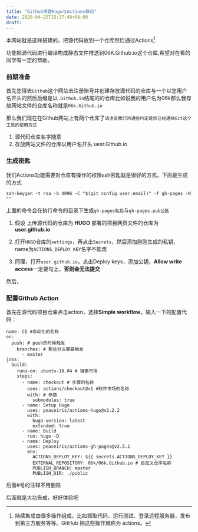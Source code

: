 ```yaml
---
title: "Github搭建Hugo与Actions联动"
date: 2020-04-25T15:37:49+08:00
draft: 
---
```


本网站就是这样搭建的，把源代码放到一个仓库然后通过Actions[^1]

[^1]: 持续集成由很多操作组成，比如抓取代码、运行测试、登录远程服务器，发布到第三方服务等等。GitHub 把这些操作就称为 actions。

功能把源代码进行编译构成静态文件推送到06K.Github.io这个仓库,希望对在看的同学有一定的帮助。

### 前期准备

首先您得去```Github```这个网站去注册账号并创建存放源代码的仓库与一个以您用户名开头的然后后缀是以```.Github.io```结尾的的仓库比如说我的用户名为06k那么我存放网站文件的仓库名称就是```06k.Github.io```

那么我们现在在Github网站上有两个仓库了```请注意我们的通俗约定是您已经通晓Git这个工具的使用方式```

1. 源代码仓库名字随意
2. 存放网站文件的仓库以用户名开头 uesr.Github.io

### 生成密匙

我们Actions功能需要对仓库有操作的权限ssh密匙就是很好的方式，下面是生成的方式

```
ssh-keygen -t rsa -b 4096 -C "$(git config user.email)" -f gh-pages -N ""
```

上面的命令会在执行命令的目录下生成```gh-pages私匙```与```gh-pages.pub公匙```

1. 假设 上传源代码的仓库为 **HUGO** 部署的项目网页文件的仓库为 **user.github.io**

2. 打开`HUGO`仓库的`settings`，再点击`Secrets`，然后添加刚刚生成的私钥，name为`ACTIONS_DEPLOY_KEY`名字不能改

3. 同理，打开`user.github.io`，点击Deploy keys，添加公钥，**Allow write access**一定要勾上，**否则会无法提交**

然后，

### 配置Github Action

首先在源代码项目仓库点击action，选择**Simple workflow**，输入一下的配置代码：

```
name: CI #自动化的名称
on:
  push: # push的时候触发
    branches: # 那些分支需要触发
      - master
jobs:
  build:
    runs-on: ubuntu-18.04 # 镜像市场
    steps:
      - name: checkout # 步骤的名称
        uses: actions/checkout@v1 #软件市场的名称
        with: # 参数
          submodules: true
      - name: Setup Hugo
        uses: peaceiris/actions-hugo@v2.2.2
        with:
          hugo-version: latest
          extended: true
      - name: Build
        run: hugo -D                  
      - name: Deploy
        uses: peaceiris/actions-gh-pages@v2.5.1
        env:
          ACTIONS_DEPLOY_KEY: ${{ secrets.ACTIONS_DEPLOY_KEY }}
          EXTERNAL_REPOSITORY: 06k/06k.Github.io # 自定义仓库名称
          PUBLISH_BRANCH: master
          PUBLISH_DIR: ./public

```

后面#号的注释不用删除

后面就是大功告成，好好体验吧



